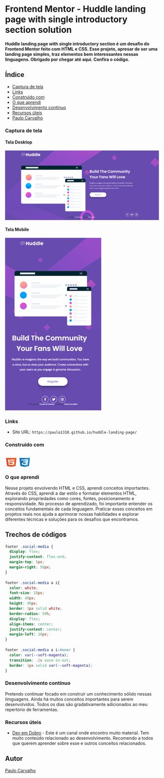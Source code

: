 # Frontend Mentor - Huddle landing page with single introductory section solution

#### Huddle landing page with single introductory section é um desafio do Frontend Mentor feito com HTML e CSS. Esse projeto, apresar de ser uma landing page simples, traz elementos bem interessantes nessas linguagens. Obrigado por chegar até aqui. Confira o código. ####

## Índice

- [Captura de tela](#captura-de-tela)
- [Links](#links)
- [Construído com](#construído-com)
- [O que aprendi](#o-que-aprendi)
- [Desenvolvimento contínuo](#desenvolvimento-contínuo)
- [Recursos úteis](#recursos-úteis)
- [Paulo Carvalho](#autor)

### Captura de tela

#### Tela Desktop

<img src="./src/Animação.gif" alt="Tela desktop exibindo funcionalidades">

#### Tela Mobile

<img src="./src/Animação-mobile.gif" alt="Exibindo responsividade no mobile">

### Links

- Site URL: ``` https://paulo1310.github.io/huddle-landing-page/ ```

### Construído com

<div style="display: inline_block"><br>
  <img align="center" alt="HTML" height="30" width="40" src="https://raw.githubusercontent.com/devicons/devicon/master/icons/html5/html5-original.svg">
  <img align="center" alt="CSS" height="30" width="40" src="https://raw.githubusercontent.com/devicons/devicon/master/icons/css3/css3-original.svg">       
</div>

### O que aprendi

Nesse projeto envolvendo HTML e CSS, aprendi conceitos importantes. Através do CSS, aprendi a dar estilo e formatar elementos HTML, explorando propriedades como cores, fontes, posicionamento e responsividade. No processo de aprendizado, foi importante entender os conceitos fundamentais de cada linguagem. Praticar esses conceitos em projetos reais nos ajuda a aprimorar nossas habilidades e explorar diferentes técnicas e soluções para os desafios que encontramos.

## Trechos de códigos

```css
footer .social-media {
  display: flex;
  justify-content: flex-end;
  margin-top: 5px;
  margin-right: 50px;
}

footer .social-media a i{
  color: white;
  font-size: 18px;
  width: 40px;
  height: 40px;
  border: 1px solid white;
  border-radius: 50%;
  display: flex;
  align-items: center;
  justify-content: center;
  margin-left: 10px;
}

footer .social-media a i:hover {
  color: var(--soft-magenta);
  transition: .2s ease-in-out;
  border: 1px solid var(--soft-magenta);
}
```

### Desenvolvimento contínuo

Pretendo continuar focado em construir um conhecimento sólido nessas limguagens. Ainda há muitos conceitos importantes para serem desenvolvidos. Todos os dias são gradativamente adicionados ao meu repertório de ferramentas.

### Recursos úteis

- [Dev em Dobro](https://www.youtube.com/@DevemDobro) - Este é um canal onde encontro muito material. Tem muito conteúdo relacionado ao desenvolvimento. Recomendo a todos que querem aprender sobre esse e outros conceitos relacionados.

## Autor

[Paulo Carvalho](https://www.linkedin.com/in/paulocarvalho13/)